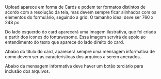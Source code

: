 Upload aparece em forma de Cards e podem ter formatos distintos de acordo com a resolução da tela, mas devem sempre ficar alinhados com os elementos do formulário, seguindo a grid. O tamanho ideal deve ser 760 x 248 px

Do lado esquerdo do card aparecerá uma imagem ilustrativa, que foi criada a partir dos ícones do fontawesome. Essa imagem servirá de apoio ao entendimento do texto que aparece do lado direito do card.

Abaixo do título do card, aparecerá sempre uma mensagem informativa
de como devem ser as características dos arquivos a serem anexados.

Abaixo da mensagem informativa deve haver um botão terciário para inclusão dos arquivos.
